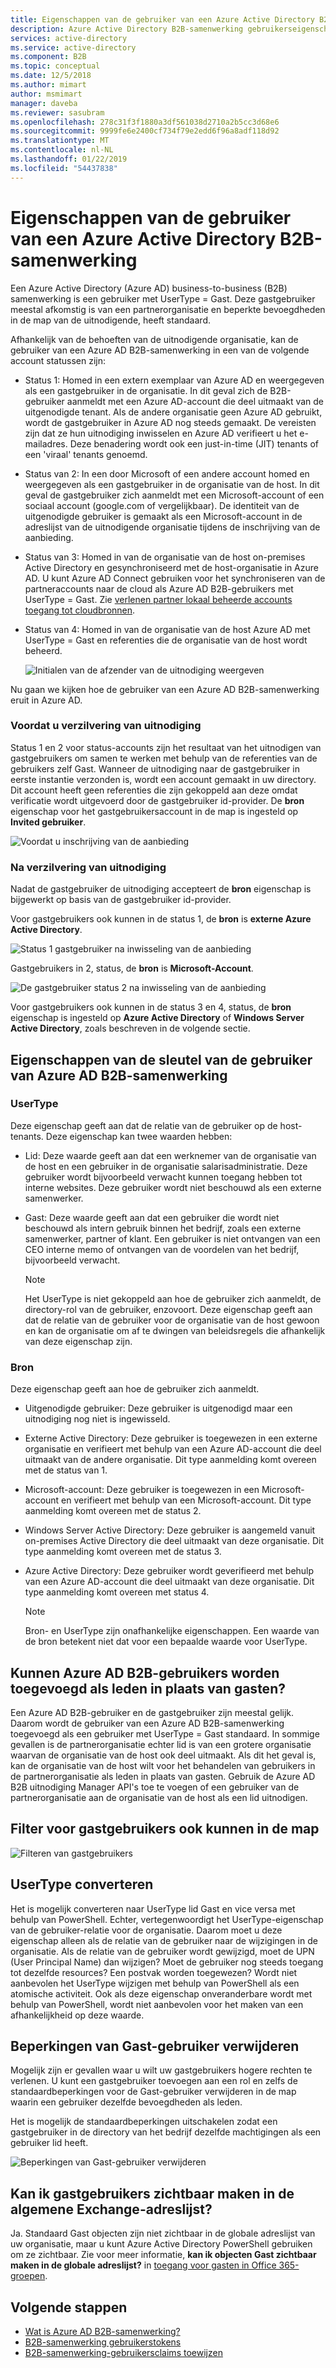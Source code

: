 ```yaml
---
title: Eigenschappen van de gebruiker van een Azure Active Directory B2B-samenwerking | Microsoft Docs
description: Azure Active Directory B2B-samenwerking gebruikerseigenschappen kunnen worden geconfigureerd
services: active-directory
ms.service: active-directory
ms.component: B2B
ms.topic: conceptual
ms.date: 12/5/2018
ms.author: mimart
author: msmimart
manager: daveba
ms.reviewer: sasubram
ms.openlocfilehash: 278c31f3f1880a3df561038d2710a2b5cc3d68e6
ms.sourcegitcommit: 9999fe6e2400cf734f79e2edd6f96a8adf118d92
ms.translationtype: MT
ms.contentlocale: nl-NL
ms.lasthandoff: 01/22/2019
ms.locfileid: "54437838"
---
```

# <a name="properties-of-an-azure-active-directory-b2b-collaboration-user"></a>Eigenschappen van de gebruiker van een Azure Active Directory B2B-samenwerking

Een Azure Active Directory (Azure AD) business-to-business (B2B) samenwerking is een gebruiker met UserType = Gast. Deze gastgebruiker meestal afkomstig is van een partnerorganisatie en beperkte bevoegdheden in de map van de uitnodigende, heeft standaard.

Afhankelijk van de behoeften van de uitnodigende organisatie, kan de gebruiker van een Azure AD B2B-samenwerking in een van de volgende account statussen zijn:

- Status 1: Homed in een extern exemplaar van Azure AD en weergegeven als een gastgebruiker in de organisatie. In dit geval zich de B2B-gebruiker aanmeldt met een Azure AD-account die deel uitmaakt van de uitgenodigde tenant. Als de andere organisatie geen Azure AD gebruikt, wordt de gastgebruiker in Azure AD nog steeds gemaakt. De vereisten zijn dat ze hun uitnodiging inwisselen en Azure AD verifieert u het e-mailadres. Deze benadering wordt ook een just-in-time (JIT) tenants of een 'viraal' tenants genoemd.

- Status van 2: In een door Microsoft of een andere account homed en weergegeven als een gastgebruiker in de organisatie van de host. In dit geval de gastgebruiker zich aanmeldt met een Microsoft-account of een sociaal account (google.com of vergelijkbaar). De identiteit van de uitgenodigde gebruiker is gemaakt als een Microsoft-account in de adreslijst van de uitnodigende organisatie tijdens de inschrijving van de aanbieding.

- Status van 3: Homed in van de organisatie van de host on-premises Active Directory en gesynchroniseerd met de host-organisatie in Azure AD. U kunt Azure AD Connect gebruiken voor het synchroniseren van de partneraccounts naar de cloud als Azure AD B2B-gebruikers met UserType = Gast. Zie [verlenen partner lokaal beheerde accounts toegang tot cloudbronnen](hybrid-on-premises-to-cloud.md).

- Status van 4: Homed in van de organisatie van de host Azure AD met UserType = Gast en referenties die de organisatie van de host wordt beheerd.

  ![Initialen van de afzender van de uitnodiging weergeven](media/user-properties/redemption-diagram.png)


Nu gaan we kijken hoe de gebruiker van een Azure AD B2B-samenwerking eruit in Azure AD.

### <a name="before-invitation-redemption"></a>Voordat u verzilvering van uitnodiging

Status 1 en 2 voor status-accounts zijn het resultaat van het uitnodigen van gastgebruikers om samen te werken met behulp van de referenties van de gebruikers zelf Gast. Wanneer de uitnodiging naar de gastgebruiker in eerste instantie verzonden is, wordt een account gemaakt in uw directory. Dit account heeft geen referenties die zijn gekoppeld aan deze omdat verificatie wordt uitgevoerd door de gastgebruiker id-provider. De **bron** eigenschap voor het gastgebruikersaccount in de map is ingesteld op **Invited gebruiker**. 

![Voordat u inschrijving van de aanbieding](media/user-properties/before-redemption.png)

### <a name="after-invitation-redemption"></a>Na verzilvering van uitnodiging

Nadat de gastgebruiker de uitnodiging accepteert de **bron** eigenschap is bijgewerkt op basis van de gastgebruiker id-provider.

Voor gastgebruikers ook kunnen in de status 1, de **bron** is **externe Azure Active Directory**.

![Status 1 gastgebruiker na inwisseling van de aanbieding](media/user-properties/after-redemption-state1.png)

Gastgebruikers in 2, status, de **bron** is **Microsoft-Account**.

![De gastgebruiker status 2 na inwisseling van de aanbieding](media/user-properties/after-redemption-state2.png)

Voor gastgebruikers ook kunnen in de status 3 en 4, status, de **bron** eigenschap is ingesteld op **Azure Active Directory** of **Windows Server Active Directory**, zoals beschreven in de volgende sectie.

## <a name="key-properties-of-the-azure-ad-b2b-collaboration-user"></a>Eigenschappen van de sleutel van de gebruiker van Azure AD B2B-samenwerking
### <a name="usertype"></a>UserType
Deze eigenschap geeft aan dat de relatie van de gebruiker op de host-tenants. Deze eigenschap kan twee waarden hebben:
- Lid: Deze waarde geeft aan dat een werknemer van de organisatie van de host en een gebruiker in de organisatie salarisadministratie. Deze gebruiker wordt bijvoorbeeld verwacht kunnen toegang hebben tot interne websites. Deze gebruiker wordt niet beschouwd als een externe samenwerker.

- Gast: Deze waarde geeft aan dat een gebruiker die wordt niet beschouwd als intern gebruik binnen het bedrijf, zoals een externe samenwerker, partner of klant. Een gebruiker is niet ontvangen van een CEO interne memo of ontvangen van de voordelen van het bedrijf, bijvoorbeeld verwacht.

  > [!NOTE]
  > Het UserType is niet gekoppeld aan hoe de gebruiker zich aanmeldt, de directory-rol van de gebruiker, enzovoort. Deze eigenschap geeft aan dat de relatie van de gebruiker voor de organisatie van de host gewoon en kan de organisatie om af te dwingen van beleidsregels die afhankelijk van deze eigenschap zijn.

### <a name="source"></a>Bron
Deze eigenschap geeft aan hoe de gebruiker zich aanmeldt.

- Uitgenodigde gebruiker: Deze gebruiker is uitgenodigd maar een uitnodiging nog niet is ingewisseld.

- Externe Active Directory: Deze gebruiker is toegewezen in een externe organisatie en verifieert met behulp van een Azure AD-account die deel uitmaakt van de andere organisatie. Dit type aanmelding komt overeen met de status van 1.

- Microsoft-account: Deze gebruiker is toegewezen in een Microsoft-account en verifieert met behulp van een Microsoft-account. Dit type aanmelding komt overeen met de status 2.

- Windows Server Active Directory: Deze gebruiker is aangemeld vanuit on-premises Active Directory die deel uitmaakt van deze organisatie. Dit type aanmelding komt overeen met de status 3.

- Azure Active Directory: Deze gebruiker wordt geverifieerd met behulp van een Azure AD-account die deel uitmaakt van deze organisatie. Dit type aanmelding komt overeen met status 4.
  > [!NOTE]
  > Bron- en UserType zijn onafhankelijke eigenschappen. Een waarde van de bron betekent niet dat voor een bepaalde waarde voor UserType.

## <a name="can-azure-ad-b2b-users-be-added-as-members-instead-of-guests"></a>Kunnen Azure AD B2B-gebruikers worden toegevoegd als leden in plaats van gasten?
Een Azure AD B2B-gebruiker en de gastgebruiker zijn meestal gelijk. Daarom wordt de gebruiker van een Azure AD B2B-samenwerking toegevoegd als een gebruiker met UserType = Gast standaard. In sommige gevallen is de partnerorganisatie echter lid is van een grotere organisatie waarvan de organisatie van de host ook deel uitmaakt. Als dit het geval is, kan de organisatie van de host wilt voor het behandelen van gebruikers in de partnerorganisatie als leden in plaats van gasten. Gebruik de Azure AD B2B uitnodiging Manager API's toe te voegen of een gebruiker van de partnerorganisatie aan de organisatie van de host als een lid uitnodigen.

## <a name="filter-for-guest-users-in-the-directory"></a>Filter voor gastgebruikers ook kunnen in de map

![Filteren van gastgebruikers](media/user-properties/filter-guest-users.png)

## <a name="convert-usertype"></a>UserType converteren
Het is mogelijk converteren naar UserType lid Gast en vice versa met behulp van PowerShell. Echter, vertegenwoordigt het UserType-eigenschap van de gebruiker-relatie voor de organisatie. Daarom moet u deze eigenschap alleen als de relatie van de gebruiker naar de wijzigingen in de organisatie. Als de relatie van de gebruiker wordt gewijzigd, moet de UPN (User Principal Name) dan wijzigen? Moet de gebruiker nog steeds toegang tot dezelfde resources? Een postvak worden toegewezen? Wordt niet aanbevolen het UserType wijzigen met behulp van PowerShell als een atomische activiteit. Ook als deze eigenschap onveranderbare wordt met behulp van PowerShell, wordt niet aanbevolen voor het maken van een afhankelijkheid op deze waarde.

## <a name="remove-guest-user-limitations"></a>Beperkingen van Gast-gebruiker verwijderen
Mogelijk zijn er gevallen waar u wilt uw gastgebruikers hogere rechten te verlenen. U kunt een gastgebruiker toevoegen aan een rol en zelfs de standaardbeperkingen voor de Gast-gebruiker verwijderen in de map waarin een gebruiker dezelfde bevoegdheden als leden.

Het is mogelijk de standaardbeperkingen uitschakelen zodat een gastgebruiker in de directory van het bedrijf dezelfde machtigingen als een gebruiker lid heeft.

![Beperkingen van Gast-gebruiker verwijderen](media/user-properties/remove-guest-limitations.png)

## <a name="can-i-make-guest-users-visible-in-the-exchange-global-address-list"></a>Kan ik gastgebruikers zichtbaar maken in de algemene Exchange-adreslijst?
Ja. Standaard Gast objecten zijn niet zichtbaar in de globale adreslijst van uw organisatie, maar u kunt Azure Active Directory PowerShell gebruiken om ze zichtbaar. Zie voor meer informatie, **kan ik objecten Gast zichtbaar maken in de globale adreslijst?** in [toegang voor gasten in Office 365-groepen](https://support.office.com/article/guest-access-in-office-365-groups-bfc7a840-868f-4fd6-a390-f347bf51aff6#PickTab=FAQ). 

## <a name="next-steps"></a>Volgende stappen

* [Wat is Azure AD B2B-samenwerking?](what-is-b2b.md)
* [B2B-samenwerking gebruikerstokens](user-token.md)
* [B2B-samenwerking-gebruikersclaims toewijzen](claims-mapping.md)
